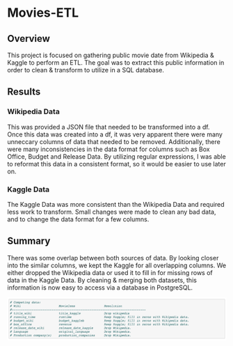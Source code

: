 # Movies-ETL

## Overview
This project is focused on gathering public movie date from Wikipedia & Kaggle to perform an ETL. The goal was to extract this public information in order to clean & transform to utilize in a SQL database. 

## Results
### Wikipedia Data
This was provided a JSON file that needed to be transformed into a df. Once this data was created into a df, it was very apparent there were many unneccary columns of data that needed to be removed. Additionally, there were many inconsistencies in the data format for columns such as Box Office, Budget and Release Data. By utilizing regular expressions, I was able to reformat this data in a consistent format, so it would be easier to use later on.

### Kaggle Data 
The Kaggle Data was more consistent than the Wikipedia Data and required less work to transform. Small changes were made to clean any bad data, and to change the data format for a few columns. 


## Summary 
There was some overlap between both sources of data. By looking closer into the similar columns, we kept the Kaggle for all overlapping columns. We either dropped the Wikipedia data or used it to fill in for missing rows of data in the Kaggle Data. By cleaning & merging both datasets, this information is now easy to access via a database in PostgreSQL. 

![Mege_dfs](Screenshots/Merge_dfs.png)
